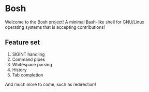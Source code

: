 # Bosh

Welcome to the Bosh project! A minimal Bash-like shell for GNU/Linux operating systems that is accepting contributions!

## Feature set
1. SIGINT handling
2. Command pipes
3. Whitespace parsing
4. History
5. Tab completion

And much more to come, such as redirection!
